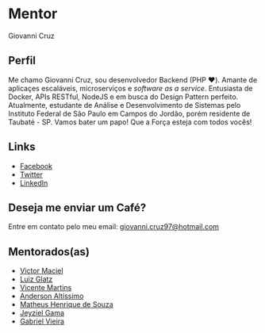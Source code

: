 # Mentor

Giovanni Cruz

## Perfil

Me chamo Giovanni Cruz, sou desenvolvedor Backend (PHP :heart:). Amante de aplicaçes escaláveis, microserviços e _software as a service_. Entusiasta de Docker, APIs RESTful, NodeJS e em busca do Design Pattern perfeito. Atualmente, estudante de Análise e Desenvolvimento de Sistemas pelo Instituto Federal de São Paulo em Campos do Jordão, porém residente de Taubaté - SP. Vamos bater um papo! Que a Força esteja com todos vocês!


## Links

* [Facebook](https://www.facebook.com/giovanni.cruz.1485)
* [Twitter](https://twitter.com/giovanni_cruz97)
* [LinkedIn](https://www.linkedin.com/in/giovanni-cruz-1011a6104)

## Deseja me enviar um Café?

Entre em contato pelo meu email: giovanni.cruz97@hotmail.com

## Mentorados(as)

* [Victor Maciel](/profiles/pupils/profiles/VictorMaciel.md)
* [Luiz Glatz](/profiles/pupils/profiles/LuizGlatz.md)
* [Vicente Martins](/profiles/pupils/profiles/vicentimartins.md)
* [Anderson Altíssimo](/profiles/pupils/profiles/AndersonAltissimo.md)
* [Matheus Henrique de Souza](/profiles/pupils/profiles/MatheusSouza.md)
* [Jeyziel Gama](/profiles/pupils/profiles/jeyzielgama.md)
* [Gabriel Vieira](/profiles/pupils/profiles/GabrielVieira.md)
